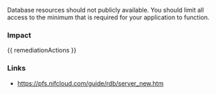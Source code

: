 
Database resources should not publicly available. You should limit all access to the minimum that is required for your application to function.


### Impact
<!-- Add Impact here -->

<!-- DO NOT CHANGE -->
{{ remediationActions }}

### Links
- https://pfs.nifcloud.com/guide/rdb/server_new.htm


